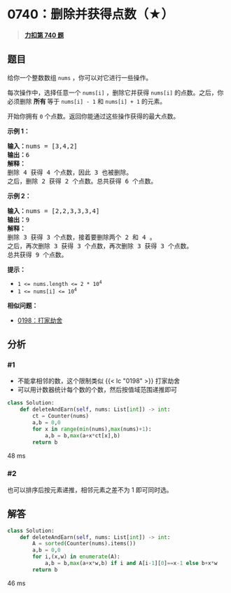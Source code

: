 # 0740：删除并获得点数（★）


> <u>**[力扣第 740 题](https://leetcode.cn/problems/delete-and-earn/)**</u>

## 题目

<p>给你一个整数数组 <code>nums</code> ，你可以对它进行一些操作。</p>

<p>每次操作中，选择任意一个 <code>nums[i]</code> ，删除它并获得 <code>nums[i]</code> 的点数。之后，你必须删除 <strong>所有 </strong>等于 <code>nums[i] - 1</code> 和 <code>nums[i] + 1</code> 的元素。</p>

<p>开始你拥有 <code>0</code> 个点数。返回你能通过这些操作获得的最大点数。</p>



<p><strong>示例 1：</strong></p>

<pre>
<strong>输入：</strong>nums = [3,4,2]
<strong>输出：</strong>6
<strong>解释：</strong>
删除 4 获得 4 个点数，因此 3 也被删除。
之后，删除 2 获得 2 个点数。总共获得 6 个点数。
</pre>

<p><strong>示例 2：</strong></p>

<pre>
<strong>输入：</strong>nums = [2,2,3,3,3,4]
<strong>输出：</strong>9
<strong>解释：</strong>
删除 3 获得 3 个点数，接着要删除两个 2 和 4 。
之后，再次删除 3 获得 3 个点数，再次删除 3 获得 3 个点数。
总共获得 9 个点数。
</pre>



<p><strong>提示：</strong></p>

<ul>
<li><code>1 <= nums.length <= 2 * 10<sup>4</sup></code></li>
<li><code>1 <= nums[i] <= 10<sup>4</sup></code></li>
</ul>


**相似问题：**
- [0198：打家劫舍](/leetcode/0198)


## 分析

### #1 

- 不能拿相邻的数，这个限制类似 {{< lc "0198" >}} 打家劫舍
- 可以用计数器统计每个数的个数，然后按值域范围递推即可
```python
class Solution:
    def deleteAndEarn(self, nums: List[int]) -> int:
        ct = Counter(nums)
        a,b = 0,0
        for x in range(min(nums),max(nums)+1):
            a,b = b,max(a+x*ct[x],b)
        return b
```
48 ms

### #2

也可以排序后按元素递推，相邻元素之差不为 1 即可同时选。

## 解答

```python
class Solution:
    def deleteAndEarn(self, nums: List[int]) -> int:
        A = sorted(Counter(nums).items())
        a,b = 0,0
        for i,(x,w) in enumerate(A):
            a,b = b,max(a+x*w,b) if i and A[i-1][0]==x-1 else b+x*w
        return b
```
46 ms

